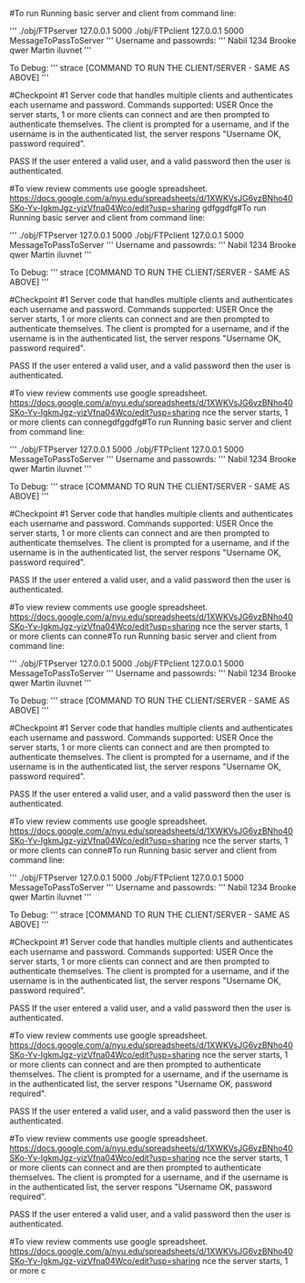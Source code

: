 #To run
Running basic server and client from command line:

'''
./obj/FTPserver 127.0.0.1 5000
./obj/FTPclient 127.0.0.1 5000 MessageToPassToServer
'''
Username and passowrds:
'''
Nabil        1234
Brooke       qwer
Martin       iluvnet
'''

To Debug:
'''
strace [COMMAND TO RUN THE CLIENT/SERVER - SAME AS ABOVE]
'''


#Checkpoint #1
Server code that handles multiple clients and authenticates each username and password. 
Commands supported:
USER
Once the server starts, 1 or more clients can connect and are then prompted to authenticate themselves. The client is prompted for a username, and if the username is in the authenticated list, the server respons "Username OK, password required".

PASS
If the user entered a valid user, and a valid password then the user is authenticated. 

#To view review comments use google spreadsheet.
https://docs.google.com/a/nyu.edu/spreadsheets/d/1XWKVsJG6vzBNho40SKo-Yv-IgkmJgz-yizVfna04Wco/edit?usp=sharing
gdfggdfg#To run
Running basic server and client from command line:

'''
./obj/FTPserver 127.0.0.1 5000
./obj/FTPclient 127.0.0.1 5000 MessageToPassToServer
'''
Username and passowrds:
'''
Nabil        1234
Brooke       qwer
Martin       iluvnet
'''

To Debug:
'''
strace [COMMAND TO RUN THE CLIENT/SERVER - SAME AS ABOVE]
'''


#Checkpoint #1
Server code that handles multiple clients and authenticates each username and password. 
Commands supported:
USER
Once the server starts, 1 or more clients can connect and are then prompted to authenticate themselves. The client is prompted for a username, and if the username is in the authenticated list, the server respons "Username OK, password required".

PASS
If the user entered a valid user, and a valid password then the user is authenticated. 

#To view review comments use google spreadsheet.
https://docs.google.com/a/nyu.edu/spreadsheets/d/1XWKVsJG6vzBNho40SKo-Yv-IgkmJgz-yizVfna04Wco/edit?usp=sharing
nce the server starts, 1 or more clients can connegdfggdfg#To run
Running basic server and client from command line:

'''
./obj/FTPserver 127.0.0.1 5000
./obj/FTPclient 127.0.0.1 5000 MessageToPassToServer
'''
Username and passowrds:
'''
Nabil        1234
Brooke       qwer
Martin       iluvnet
'''

To Debug:
'''
strace [COMMAND TO RUN THE CLIENT/SERVER - SAME AS ABOVE]
'''


#Checkpoint #1
Server code that handles multiple clients and authenticates each username and password. 
Commands supported:
USER
Once the server starts, 1 or more clients can connect and are then prompted to authenticate themselves. The client is prompted for a username, and if the username is in the authenticated list, the server respons "Username OK, password required".

PASS
If the user entered a valid user, and a valid password then the user is authenticated. 

#To view review comments use google spreadsheet.
https://docs.google.com/a/nyu.edu/spreadsheets/d/1XWKVsJG6vzBNho40SKo-Yv-IgkmJgz-yizVfna04Wco/edit?usp=sharing
nce the server starts, 1 or more clients can conne#To run
Running basic server and client from command line:

'''
./obj/FTPserver 127.0.0.1 5000
./obj/FTPclient 127.0.0.1 5000 MessageToPassToServer
'''
Username and passowrds:
'''
Nabil        1234
Brooke       qwer
Martin       iluvnet
'''

To Debug:
'''
strace [COMMAND TO RUN THE CLIENT/SERVER - SAME AS ABOVE]
'''


#Checkpoint #1
Server code that handles multiple clients and authenticates each username and password. 
Commands supported:
USER
Once the server starts, 1 or more clients can connect and are then prompted to authenticate themselves. The client is prompted for a username, and if the username is in the authenticated list, the server respons "Username OK, password required".

PASS
If the user entered a valid user, and a valid password then the user is authenticated. 

#To view review comments use google spreadsheet.
https://docs.google.com/a/nyu.edu/spreadsheets/d/1XWKVsJG6vzBNho40SKo-Yv-IgkmJgz-yizVfna04Wco/edit?usp=sharing
nce the server starts, 1 or more clients can conne#To run
Running basic server and client from command line:

'''
./obj/FTPserver 127.0.0.1 5000
./obj/FTPclient 127.0.0.1 5000 MessageToPassToServer
'''
Username and passowrds:
'''
Nabil        1234
Brooke       qwer
Martin       iluvnet
'''

To Debug:
'''
strace [COMMAND TO RUN THE CLIENT/SERVER - SAME AS ABOVE]
'''


#Checkpoint #1
Server code that handles multiple clients and authenticates each username and password. 
Commands supported:
USER
Once the server starts, 1 or more clients can connect and are then prompted to authenticate themselves. The client is prompted for a username, and if the username is in the authenticated list, the server respons "Username OK, password required".

PASS
If the user entered a valid user, and a valid password then the user is authenticated. 

#To view review comments use google spreadsheet.
https://docs.google.com/a/nyu.edu/spreadsheets/d/1XWKVsJG6vzBNho40SKo-Yv-IgkmJgz-yizVfna04Wco/edit?usp=sharing
nce the server starts, 1 or more clients can connect and are then prompted to authenticate themselves. The client is prompted for a username, and if the username is in the authenticated list, the server respons "Username OK, password required".

PASS
If the user entered a valid user, and a valid password then the user is authenticated. 

#To view review comments use google spreadsheet.
https://docs.google.com/a/nyu.edu/spreadsheets/d/1XWKVsJG6vzBNho40SKo-Yv-IgkmJgz-yizVfna04Wco/edit?usp=sharing
nce the server starts, 1 or more clients can connect and are then prompted to authenticate themselves. The client is prompted for a username, and if the username is in the authenticated list, the server respons "Username OK, password required".

PASS
If the user entered a valid user, and a valid password then the user is authenticated. 

#To view review comments use google spreadsheet.
https://docs.google.com/a/nyu.edu/spreadsheets/d/1XWKVsJG6vzBNho40SKo-Yv-IgkmJgz-yizVfna04Wco/edit?usp=sharing
nce the server starts, 1 or more c